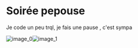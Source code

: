 # Soirée pepouse 
Je code un peu trql, je fais une pause , c'est sympa 

![image_0](images/image_43.jpg)![image_1](images/image_44.jpg)